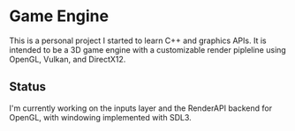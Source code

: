 # Game Engine

This is a personal project I started to learn C++ and graphics APIs. It is intended to be a 3D game engine with a customizable render pipleline using OpenGL, Vulkan, and DirectX12.

## Status

I'm currently working on the inputs layer and the RenderAPI backend for OpenGL, with windowing implemented with SDL3.